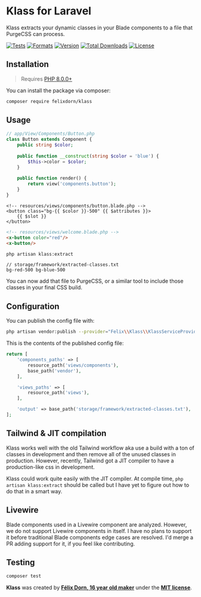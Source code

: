 
# Klass for Laravel

Klass extracts your dynamic classes in your Blade components to a file that PurgeCSS can process.

<!-- The plugin for Laravel Mix can be found [here](). (no yet released, still WIP) -->

[![Tests](https://github.com/felixdorn/klass/actions/workflows/tests.yml/badge.svg?branch=master)](https://github.com/felixdorn/klass/actions/workflows/tests.yml)
[![Formats](https://github.com/felixdorn/klass/actions/workflows/formats.yml/badge.svg?branch=master)](https://github.com/felixdorn/klass/actions/workflows/formats.yml)
[![Version](https://poser.pugx.org/felixdorn/klass/version)](//packagist.org/packages/felixdorn/klass)
[![Total Downloads](https://poser.pugx.org/felixdorn/klass/downloads)](//packagist.org/packages/felixdorn/klass)
[![License](https://poser.pugx.org/felixdorn/klass/license)](//packagist.org/packages/felixdorn/klass)

## Installation

> Requires [PHP 8.0.0+](https://php.net/releases)

You can install the package via composer:

```bash
composer require felixdorn/klass
```

## Usage

```php
// app/View/Components/Button.php
class Button extends Component {
    public string $color;
    
    public function __construct(string $color = 'blue') {
        $this->color = $color;
    }
    
    public function render() {
        return view('components.button');
    } 
}
```

```blade
<!-- resources/views/components/button.blade.php -->
<button class="bg-{{ $color }}-500" {{ $attributes }}>
    {{ $slot }}
</button>
```

```html
<!-- resources/views/welcome.blade.php -->
<x-button color="red"/>
<x-button/>
```

```bash
php artisan klass:extract
```

```text
// storage/framework/extracted-classes.txt
bg-red-500 bg-blue-500
```

You can now add that file to PurgeCSS, or a similar tool to include those classes in your final CSS build.

## Configuration

You can publish the config file with:

```bash
php artisan vendor:publish --provider="Felix\\Klass\\KlassServiceProvider" --tag="klass-config"
```

This is the contents of the published config file:

```php
return [
    'components_paths' => [
        resource_path('views/components'),
        base_path('vendor'),
    ],

    'views_paths' => [
        resource_path('views'),
    ],

    'output' => base_path('storage/framework/extracted-classes.txt'),
];
```

## Tailwind & JIT compilation

Klass works well with the old Tailwind workflow aka use a build with a ton of classes in development and then remove all
of the unused classes in production. However, recently, Tailwind got a JIT compiler to have a production-like css in
development.

Klass could work quite easily with the JIT compiler. At compile time, `php artisan klass:extract` should be called but I
have yet to figure out how to do that in a smart way.

## Livewire

Blade components used in a Livewire component are analyzed. However, we do not support Livewire components in itself. I
have no plans to support it before traditional Blade components edge cases are resolved. I'd merge a PR adding support
for it, if you feel like contributing.

## Testing

```bash
composer test
```

**Klass** was created by **[Félix Dorn, 16 year old maker](https://twitter.com/afelixdorn)** under
the **[MIT license](https://opensource.org/licenses/MIT)**.
